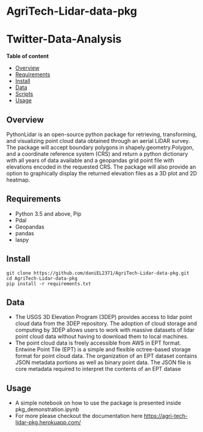 # AgriTech-Lidar-data-pkg
# Twitter-Data-Analysis

**Table of content**

- [Overview](##abstract)
- [Requirements](#setup)
- [Install](#install)
- [Data](#data)
- [Scripts](#scripts)
- [Usage](#usage)

## Overview
PythonLidar is an open-source python package for retrieving, transforming, and visualizing point cloud data obtained through an aerial LiDAR survey.
The package will accept boundary polygons in shapely.geometry.Polygon, and a coordinate reference system (CRS) and return a python dictionary with all years of data available and a geopandas grid point file with elevations encoded in the requested CRS. The package will also provide an option to graphically display the returned elevation files as a 3D plot and 2D heatmap.

## Requirements
- Python 3.5 and above, Pip
- Pdal
- Geopandas
- pandas
- laspy

## Install
```
git clone https://github.com/daniEL2371/AgriTech-Lidar-data-pkg.git
cd AgriTech-Lidar-data-pkg
pip install -r requirements.txt
```
## Data
- The USGS 3D Elevation Program (3DEP) provides access to lidar point cloud data from the 3DEP repository. The adoption of cloud storage and computing by 3DEP allows users to work with massive datasets of lidar point cloud data without having to download them to local machines.
- The point cloud data is freely accessible from AWS in EPT format. Entwine Point Tile (EPT) is a simple and flexible octree-based storage format for point cloud data. The organization of an EPT dataset contains JSON metadata portions as well as binary point data. The JSON file is core metadata required to interpret the contents of an EPT datase

## Usage
- A simple notebook on how to use the package is presented inside pkg_demonstration.ipynb
- For more please checkout the documentation here https://agri-tech-lidar-pkg.herokuapp.com/

